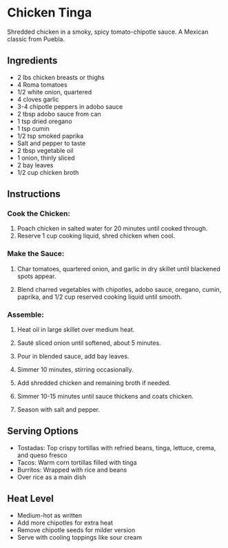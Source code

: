 # Chicken Tinga

Shredded chicken in a smoky, spicy tomato-chipotle sauce. A Mexican classic from Puebla.

## Ingredients

- 2 lbs chicken breasts or thighs
- 4 Roma tomatoes
- 1/2 white onion, quartered
- 4 cloves garlic
- 3-4 chipotle peppers in adobo sauce
- 2 tbsp adobo sauce from can
- 1 tsp dried oregano
- 1 tsp cumin
- 1/2 tsp smoked paprika
- Salt and pepper to taste
- 2 tbsp vegetable oil
- 1 onion, thinly sliced
- 2 bay leaves
- 1/2 cup chicken broth

## Instructions

### Cook the Chicken:
1. Poach chicken in salted water for 20 minutes until cooked through.
2. Reserve 1 cup cooking liquid, shred chicken when cool.

### Make the Sauce:
1. Char tomatoes, quartered onion, and garlic in dry skillet until blackened spots appear.

2. Blend charred vegetables with chipotles, adobo sauce, oregano, cumin, paprika, and 1/2 cup reserved cooking liquid until smooth.

### Assemble:
1. Heat oil in large skillet over medium heat.

2. Sauté sliced onion until softened, about 5 minutes.

3. Pour in blended sauce, add bay leaves.

4. Simmer 10 minutes, stirring occasionally.

5. Add shredded chicken and remaining broth if needed.

6. Simmer 10-15 minutes until sauce thickens and coats chicken.

7. Season with salt and pepper.

## Serving Options

- Tostadas: Top crispy tortillas with refried beans, tinga, lettuce, crema, and queso fresco
- Tacos: Warm corn tortillas filled with tinga
- Burritos: Wrapped with rice and beans
- Over rice as a main dish

## Heat Level

- Medium-hot as written
- Add more chipotles for extra heat
- Remove chipotle seeds for milder version
- Serve with cooling toppings like sour cream